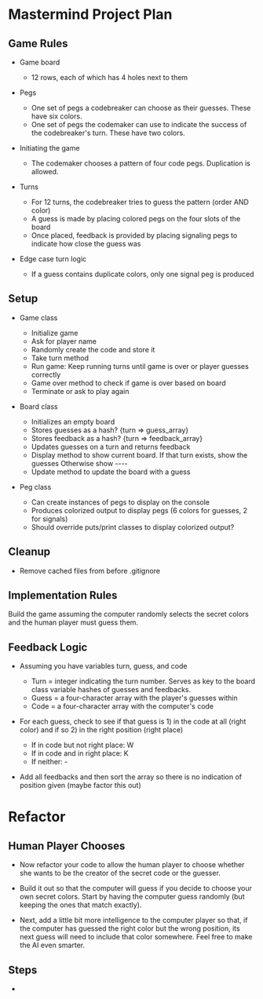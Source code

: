 # Mastermind Project Plan

## Game Rules

- Game board
   * 12 rows, each of which has 4 holes next to them

- Pegs
   * One set of pegs a codebreaker can choose as their guesses. These have six colors.
   * One set of pegs the codemaker can use to indicate the success of the codebreaker's turn. These have two colors.

- Initiating the game
   * The codemaker chooses a pattern of four code pegs. Duplication is allowed.

- Turns
   * For 12 turns, the codebreaker tries to guess the pattern (order AND color)
   * A guess is made by placing colored pegs on the four slots of the board
   * Once placed, feedback is provided by placing signaling pegs to indicate how close the guess was

- Edge case turn logic
   * If a guess contains duplicate colors, only one signal peg is produced

## Setup

- Game class
   * Initialize game 
   * Ask for player name 
   * Randomly create the code and store it 
   * Take turn method
   * Run game: Keep running turns until game is over or player guesses correctly
   * Game over method to check if game is over based on board
   * Terminate or ask to play again

- Board class
   * Initializes an empty board 
   * Stores guesses as a hash? {turn => guess_array} 
   * Stores feedback as a hash? {turn => feedback_array} 
   * Updates guesses on a turn and returns feedback
   * Display method to show current board. 
   		If that turn exists, show the guesses
   		Otherwise show ----
   * Update method to update the board with a guess

- Peg class
   * Can create instances of pegs to display on the console
   * Produces colorized output to display pegs (6 colors for guesses, 2 for signals)
   * Should override puts/print classes to display colorized output?

## Cleanup

- Remove cached files from before .gitignore

## Implementation Rules

Build the game assuming the computer randomly selects the secret colors and the human player must guess them. 

## Feedback Logic

- Assuming you have variables turn, guess, and code
   * Turn = integer indicating the turn number. Serves as key to the board class variable hashes of guesses and feedbacks.
   * Guess = a four-character array with the player's guesses within
   * Code = a four-character array with the computer's code

- For each guess, check to see if that guess is 1) in the code at all (right color) and if so 2) in the right position (right place)
	* If in code but not right place: W
	* If in code and in right place: K
	* If neither: -

- Add all feedbacks and then sort the array so there is no indication of position given (maybe factor this out)



# Refactor

## Human Player Chooses

- Now refactor your code to allow the human player to choose whether she wants to be the creator of the secret code or the guesser.

- Build it out so that the computer will guess if you decide to choose your own secret colors. Start by having the computer guess randomly (but keeping the ones that match exactly).

- Next, add a little bit more intelligence to the computer player so that, if the computer has guessed the right color but the wrong position, its next guess will need to include that color somewhere. Feel free to make the AI even smarter.


## Steps

- 